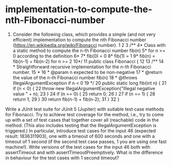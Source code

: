 # implementation-to-compute-the-nth-Fibonacci-number
1. Consider the following class, which provides a simple (and not very efficient) implementation
to compute the nth Fibonacci number (https://en.wikipedia.org/wiki/Fibonacci number).
1
2
3 /**
4* Class with a static method to compute the n-th Fibonacci number fib(n)
5* for n >= 0 according to the definition
6*
7* fib(0) = 0
8* fib(1) = 1
9* fib(n) = fib(n-1) + fib(n-2) for n >= 2
10*/
11 public class Fibonacci {
12
13        /**
14        * Straightforward recursive implementation for the n-th Fibonacci number.
15        *
16        * @param n expected to be non-negative
17        * @return the value of the n-th Fibonacci number fib(n)
18        * @throws IllegalArgumentException if n < 0
19        */
20       public static long fib(int n) {
21          if (n < 0) {
22              throw new IllegalArgumentException("Illegal negative value " + n);
23          }
24          if (n == 0) {
25              return 0;
26          }
27          if (n == 1) {
28          return 1;
29          }
30          return fib(n-1) + fib(n-2);
31          }
32 }
   

Write a JUnit test suite for JUnit 5 (Jupiter) with suitable test case methods for Fibonacci.
Try to achieve test coverage for the method, i.e., try to come up with a set of test cases
that together cover all (reachable) code in the method. (This also includes testing that the
IllegalArgumentException is triggered.)
In particular, introduce test cases for the input 46 (expected result: 1836311903), one with
a timeout of 600 seconds and one with a timeout of 1 second (if the second test case passes,
1
you are using one fast machine!).
Write versions of the test cases for the input 46 both with assertTimeout and with
assertTimeoutPreemptively. What is the difference in behaviour for the test cases
with 1 second timeout?
